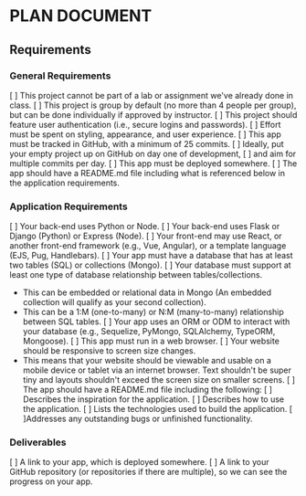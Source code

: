 # PLAN DOCUMENT

## Requirements
### General Requirements
[ ] This project cannot be part of a lab or assignment we've already done in class.
[ ] This project is group by default (no more than 4 people per group), but can be done individually if approved by instructor.
[ ] This project should feature user authentication (i.e., secure logins and passwords).
[ ] Effort must be spent on styling, appearance, and user experience.
[ ] This app must be tracked in GitHub, with a minimum of 25 commits.
[ ] Ideally, put your empty project up on GitHub on day one of development, 
    [ ] and aim for multiple commits per day.
[ ] This app must be deployed somewhere.
[ ] The app should have a README.md file including what is referenced below in the application requirements.

### Application Requirements
[ ] Your back-end uses Python or Node.
[ ] Your back-end uses Flask or Django (Python) or Express (Node).
[ ] Your front-end may use React, or another front-end framework (e.g., Vue, Angular), or a template language (EJS, Pug, Handlebars).
[ ] Your app must have a database that has at least two tables (SQL) or collections (Mongo).
[ ] Your database must support at least one type of database relationship between tables/collections.
* This can be embedded or relational data in Mongo (An embedded collection will qualify as your second collection).
* This can be a 1:M (one-to-many) or N:M (many-to-many) relationship between SQL tables.
[ ] Your app uses an ORM or ODM to interact with your database (e.g., Sequelize, PyMongo, SQLAlchemy, TypeORM, Mongoose).
[ ] This app must run in a web browser.
[ ] Your website should be responsive to screen size changes.
* This means that your website should be viewable and usable on a mobile device or tablet via an internet browser. Text shouldn't be super tiny and layouts shouldn't exceed the screen size on smaller screens.
[ ] The app should have a README.md file including the following:
    [ ] Describes the inspiration for the application.
    [ ] Describes how to use the application.
    [ ] Lists the technologies used to build the application.
    [ ]Addresses any outstanding bugs or unfinished functionality.

### Deliverables
[ ] A link to your app, which is deployed somewhere.
[ ] A link to your GitHub repository (or repositories if there are multiple), so we can see the progress on your app.




